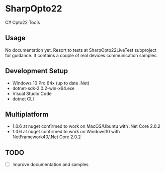 # SharpOpto22

C# Opto22 Tools

## Usage

No documentation yet. Resort to tests at SharpOpto22LiveTest subproject for guidance. It contains a couple of real devices communication samples.

## Development Setup

- Windows 10 Pro 64x (up to date .Net)
- dotnet-sdk-2.0.2-win-x64.exe
- Visual Studio Code
- dotnet CLI

## Multiplatform

- 1.0.6 at nuget confirmed to work on MacOS/Ubuntu with .Net Core 2.0.2
- 1.0.6 at nuget confirmed to work on Windows10 with NetFramework40/.Net Core 2.0.2

## TODO

- [ ] Improve documentation and samples